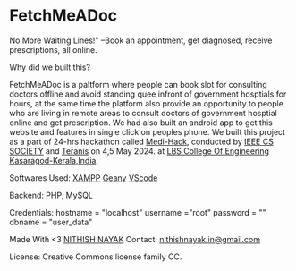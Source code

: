 # FetchMeADoc
No More Waiting Lines!" –Book an appointment, get diagnosed, receive prescriptions, all online.

Why did we built this?

FetchMeADoc is a paltform where people can book slot for consulting doctors offline and avoid standing quee infront of government hosptials for hours, at the same time the platform also provide an opportunity to people who are living in remote areas to consult doctors of government hosptial online and get prescription. We had also built an android app to get this website and features in single click on peoples phone. We built this project as a part of 24-hrs hackathon called [Medi-Hack](https://medihack.vercel.app/), conducted by [IEEE CS SOCIETY](https://www.instagram.com/ieeesblbscek) and [Teranis](https://www.instagram.com/teranis.lbscek/) on 4,5 May 2024. at [LBS College Of Engineering Kasaragod-Kerala,India](lbscek.ac.in).

Softwares Used:
[XAMPP](https://www.apachefriends.org/)
[Geany](https://www.geany.org/)
[VScode](https://code.visualstudio.com/)

Backend: PHP, MySQL

Credentials:
hostname = "localhost"
username ="root"
password = ""
dbname = "user_data"

Made With <3 [NITHISH NAYAK](nithish-nayak.blogspot.com)
Contact: nithishnayak.in@gmail.com

License: Creative Commons license family	CC.
